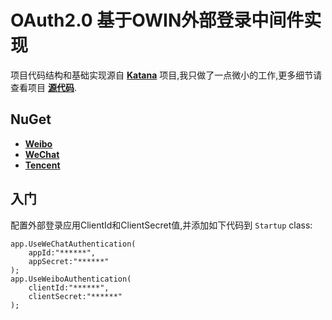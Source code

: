# OAuth2.0 基于OWIN外部登录中间件实现


项目代码结构和基础实现源自 **[Katana](http://katanaproject.codeplex.com/)** 项目,我只做了一点微小的工作,更多细节请查看项目 **[源代码](http://katanaproject.codeplex.com/SourceControl/latest#README)**.



## NuGet

- **[Weibo](https://www.nuget.org/packages/AspNet.Owin.Security.Weibo/1.0.0)**
- **[WeChat](https://www.nuget.org/packages/AspNet.Owin.Security.WeChat)**
- **[Tencent](https://www.nuget.org/packages/AspNet.Owin.Security.Tencent)**



## 入门

配置外部登录应用ClientId和ClientSecret值,并添加如下代码到 `Startup` class:

    app.UseWeChatAuthentication(
        appId:"******",
        appSecret:"******"
    );
    app.UseWeiboAuthentication(
        clientId:"******",
        clientSecret:"******"
    );
    



